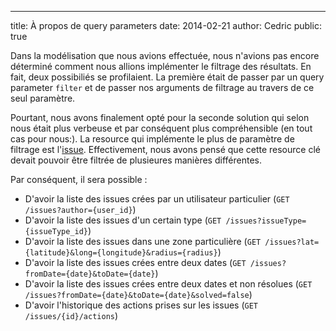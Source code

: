 ---
title: À propos de query parameters
date: 2014-02-21
author: Cedric
public: true

Dans la modélisation que nous avions effectuée, nous n'avions pas encore déterminé comment nous allions implémenter le filtrage des résultats. En fait, deux possibiliés se profilaient. La première était de passer par un query parameter `filter` et de passer nos arguments de filtrage au travers de ce seul paramètre. 

Pourtant, nous avons finalement opté pour la seconde solution qui selon nous était plus verbeuse et par conséquent plus compréhensible (en tout cas pour nous:). La resource qui implémente le plus de paramètre de filtrage est l'[issue](/api/reference/#issues). Effectivement, nous avons pensé que cette resource clé devait pouvoir être filtrée de plusieures manières différentes.

Par conséquent, il sera possible :
- D'avoir la liste des issues crées par un utilisateur particulier (`GET /issues?author={user_id}`)
- D'avoir la liste des issues d'un certain type (`GET /issues?issueType={issueType_id}`)
- D'avoir la liste des issues dans une zone particulière (`GET /issues?lat={latitude}&long={longitude}&radius={radius}`)
- D'avoir la liste des issues crées entre deux dates (`GET /issues?fromDate={date}&toDate={date}`)
- D'avoir la liste des issues crées entre deux dates et non résolues (`GET /issues?fromDate={date}&toDate={date}&solved=false`)
- D'avoir l'historique des actions prises sur les issues (`GET /issues/{id}/actions`)



